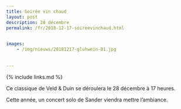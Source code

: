 ```yaml
---
title: Soirée vin chaud
layout: post
description: 28 décembre
permalink: /fr/2018-12-17-soireevinchaud.html

    
images: 
    - /img/nieuws/20181217-gluhwein-01.jpg
    
    
---
```


{% include links.md %}

Ce classique de Veld & Duin se déroulera le 28 décembre à 17 heures.

Cette année, un concert solo de Sander viendra mettre l’ambiance.

